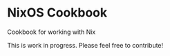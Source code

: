 NixOS Cookbook
==============

Cookbook for working with Nix

This is work in progress. Please feel free to contribute!
